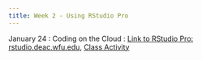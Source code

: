 ```yaml
---
title: Week 2 - Using RStudio Pro
---
```


January 24
: Coding on the Cloud
  : [Link to RStudio Pro: rstudio.deac.wfu.edu](https://rstudio.deac.wfu.edu/), [Class Activity](https://sta175.github.io/class_activities/STA175_Activity2_New.html)